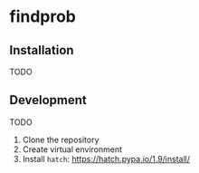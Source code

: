 # findprob

## Installation

TODO

## Development

TODO

1. Clone the repository
2. Create virtual environment
3. Install `hatch`: https://hatch.pypa.io/1.9/install/

